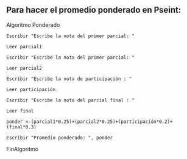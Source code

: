 ## Para hacer el promedio ponderado en Pseint:

Algoritmo  Ponderado

	Escribir "Escribe la nota del primer parcial: "
  
	Leer parcial1
  
	Escribir "Escribe la nota del primer parcial: "
  
	Leer parcial2
  
	Escribir "Escribe la nota de participación : "
  
	Leer participación
  
	Escribir "Escribe la nota del parcial final : "
  
	Leer final
	
	ponder <-(parcial1*0.25)+(parcial2*0.25)+(participación*0.2)+(final*0.3)
	
	Escribir "Promedio ponderado: ", ponder
  
FinAlgoritmo
